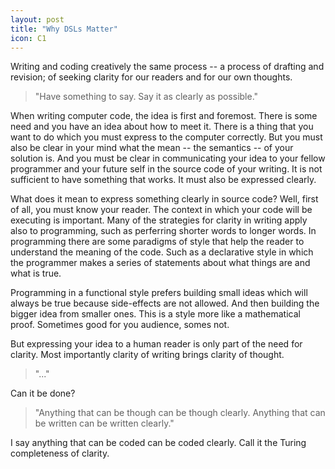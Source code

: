 ```yaml
---
layout: post
title: "Why DSLs Matter"
icon: C1
---
```


Writing and coding creatively the same process -- a process of drafting and revision; of seeking clarity for our readers and for our own thoughts.

>"Have something to say.  Say it as clearly as possible."

When writing computer code, the idea is first and foremost.  There is some need and you have an idea about how to meet it.  There is a thing that you want to do which you must express to the computer correctly.  But you must also be clear in your mind what the mean -- the semantics -- of your solution is.  And you must be clear in communicating your idea to your fellow programmer and your future self in the source code of your writing.  It is not sufficient to have something that works.  It must also be expressed clearly.

What does it mean to express something clearly in source code?  Well, first of all, you must know your reader.  The context in which your code will be executing is important.  Many of the strategies for clarity in writing apply also to programming, such as perferring shorter words to longer words.  In programming there are some paradigms of style that help the reader to understand the meaning of the code.  Such as a declarative style in which the programmer makes a series of statements about what things are and what is true.

Programming in a functional style prefers building small ideas which will always be true because side-effects are not allowed.  And then building the bigger idea from smaller ones.  This is a style more like a mathematical proof.  Sometimes good for you audience, somes not.

But expressing your idea to a human reader is only part of the need for clarity.  Most importantly clarity of writing brings clarity of thought.

>"..."

Can it be done?

>"Anything that can be though can be though clearly.  Anything that can be written can be written clearly."

I say anything that can be coded can be coded clearly.  Call it the Turing completeness of clarity.
